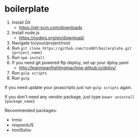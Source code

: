 # boilerplate

1. Install Git
    - https://git-scm.com/downloads
2. Install node.js
    - https://nodejs.org/en/download/
3. Navigate to/your/project/root
4. Run ```git clone https://github.com/tzs007/boilerplate.git {project_name}```
5. Run ```npm install```
6. If you need git powered ftp deploy, set up your dploy.yaml
    - http://leanmeanfightingmachine.github.io/dploy/
7. Run ```gulp scripts```
8. Run ```gulp```

If you need update your javascripts just run ```gulp scripts``` again.

If you don't need any vendor package, just type ```bower uninstall {package_name}```

Recommended packages:

- trmix
- respondJS
- html5shiv
